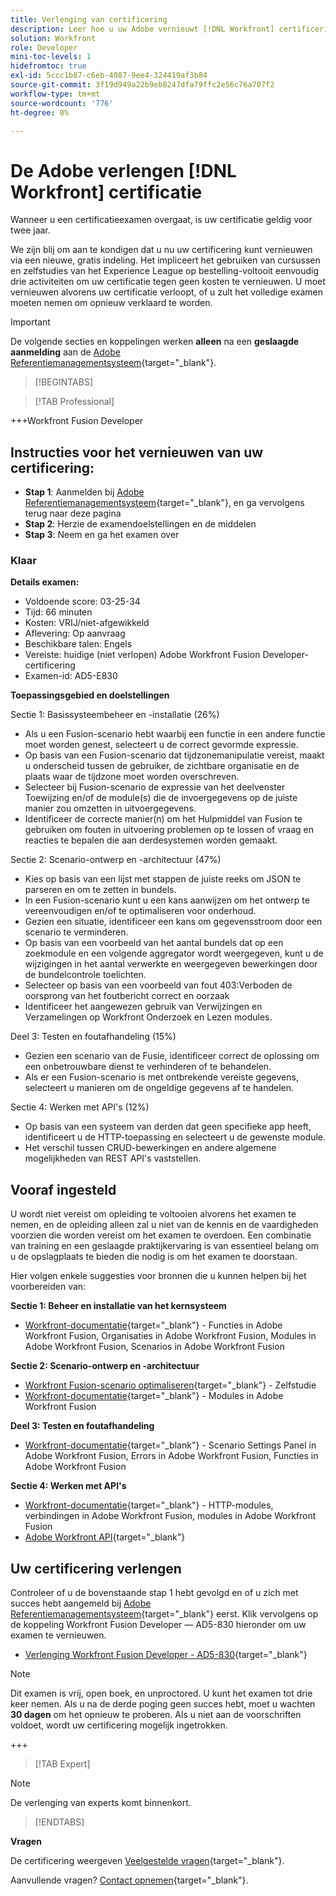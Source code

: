 ```yaml
---
title: Verlenging van certificering
description: Leer hoe u uw Adobe vernieuwt [!DNL Workfront] certificering voordat deze verloopt.
solution: Workfront
role: Developer
mini-toc-levels: 1
hidefromtoc: true
exl-id: 5ccc1b87-c6eb-4087-9ee4-324419af3b84
source-git-commit: 3f19d949a22b9eb8247dfa79ffc2e56c76a707f2
workflow-type: tm+mt
source-wordcount: '776'
ht-degree: 0%

---
```


# De Adobe verlengen [!DNL Workfront] certificatie

Wanneer u een certificatieexamen overgaat, is uw certificatie geldig voor twee jaar.

We zijn blij om aan te kondigen dat u nu uw certificering kunt vernieuwen via een nieuwe, gratis indeling. Het impliceert het gebruiken van cursussen en zelfstudies van het Experience League op bestelling-voltooit eenvoudig drie activiteiten om uw certificatie tegen geen kosten te vernieuwen. U moet vernieuwen alvorens uw certificatie verloopt, of u zult het volledige examen moeten nemen om opnieuw verklaard te worden.

>[!IMPORTANT]
>
>De volgende secties en koppelingen werken **alleen** na een **geslaagde aanmelding** aan de [Adobe Referentiemanagementsysteem](http://www.certmetrics.com/adobe){target="_blank"}.

>[!BEGINTABS]

>[!TAB Professional]

+++Workfront Fusion Developer

## Instructies voor het vernieuwen van uw certificering:

* **Stap 1**: Aanmelden bij [Adobe Referentiemanagementsysteem](http://www.certmetrics.com/adobe){target="_blank"}, en ga vervolgens terug naar deze pagina
* **Stap 2**: Herzie de examendoelstellingen en de middelen
* **Stap 3**: Neem en ga het examen over

### Klaar

**Details examen:**

* Voldoende score: 03-25-34
* Tijd: 66 minuten
* Kosten: VRIJ/niet-afgewikkeld
* Aflevering: Op aanvraag
* Beschikbare talen: Engels
* Vereiste: huidige (niet verlopen) Adobe Workfront Fusion Developer-certificering
* Examen-id: AD5-E830

**Toepassingsgebied en doelstellingen**

Sectie 1: Basissysteembeheer en -installatie (26%)

* Als u een Fusion-scenario hebt waarbij een functie in een andere functie moet worden genest, selecteert u de correct gevormde expressie.
* Op basis van een Fusion-scenario dat tijdzonemanipulatie vereist, maakt u onderscheid tussen de gebruiker, de zichtbare organisatie en de plaats waar de tijdzone moet worden overschreven.
* Selecteer bij Fusion-scenario de expressie van het deelvenster Toewijzing en/of de module(s) die de invoergegevens op de juiste manier zou omzetten in uitvoergegevens.
* Identificeer de correcte manier(n) om het Hulpmiddel van Fusion te gebruiken om fouten in uitvoering problemen op te lossen of vraag en reacties te bepalen die aan derdesystemen worden gemaakt.

Sectie 2: Scenario-ontwerp en -architectuur (47%)

* Kies op basis van een lijst met stappen de juiste reeks om JSON te parseren en om te zetten in bundels.
* In een Fusion-scenario kunt u een kans aanwijzen om het ontwerp te vereenvoudigen en/of te optimaliseren voor onderhoud.
* Gezien een situatie, identificeer een kans om gegevensstroom door een scenario te verminderen.
* Op basis van een voorbeeld van het aantal bundels dat op een zoekmodule en een volgende aggregator wordt weergegeven, kunt u de wijzigingen in het aantal verwerkte en weergegeven bewerkingen door de bundelcontrole toelichten.
* Selecteer op basis van een voorbeeld van fout 403:Verboden de oorsprong van het foutbericht correct en oorzaak
* Identificeer het aangewezen gebruik van Verwijzingen en Verzamelingen op Workfront Onderzoek en Lezen modules.

Deel 3: Testen en foutafhandeling (15%)

* Gezien een scenario van de Fusie, identificeer correct de oplossing om een onbetrouwbare dienst te verhinderen of te behandelen.
* Als er een Fusion-scenario is met ontbrekende vereiste gegevens, selecteert u manieren om de ongeldige gegevens af te handelen.

Sectie 4: Werken met API&#39;s (12%)

* Op basis van een systeem van derden dat geen specifieke app heeft, identificeert u de HTTP-toepassing en selecteert u de gewenste module.
* Het verschil tussen CRUD-bewerkingen en andere algemene mogelijkheden van REST API&#39;s vaststellen.

## Vooraf ingesteld

U wordt niet vereist om opleiding te voltooien alvorens het examen te nemen, en de opleiding alleen zal u niet van de kennis en de vaardigheden voorzien die worden vereist om het examen te overdoen. Een combinatie van training en een geslaagde praktijkervaring is van essentieel belang om u de opslagplaats te bieden die nodig is om het examen te doorstaan.

Hier volgen enkele suggesties voor bronnen die u kunnen helpen bij het voorbereiden van:

**Sectie 1: Beheer en installatie van het kernsysteem**

* [Workfront-documentatie](https://experienceleague.adobe.com/docs/workfront/using/home.html?lang=en){target="_blank"} - Functies in Adobe Workfront Fusion, Organisaties in Adobe Workfront Fusion, Modules in Adobe Workfront Fusion, Scenarios in Adobe Workfront Fusion

**Sectie 2: Scenario-ontwerp en -architectuur**

* [Workfront Fusion-scenario optimaliseren](https://experienceleague.adobe.com/docs/workfront-learn/tutorials-workfront/fusion/design-optimization-and-testing/workfront-fusion-scenario-optimization.html?lang=en){target="_blank"} - Zelfstudie
* [Workfront-documentatie](https://experienceleague.adobe.com/docs/workfront/using/home.html?lang=en){target="_blank"} - Modules in Adobe Workfront Fusion

**Deel 3: Testen en foutafhandeling**

* [Workfront-documentatie](https://experienceleague.adobe.com/docs/workfront/using/home.html?lang=en){target="_blank"} - Scenario Settings Panel in Adobe Workfront Fusion, Errors in Adobe Workfront Fusion, Functies in Adobe Workfront Fusion

**Sectie 4: Werken met API&#39;s**

* [Workfront-documentatie](https://experienceleague.adobe.com/docs/workfront/using/home.html?lang=en){target="_blank"} - HTTP-modules, verbindingen in Adobe Workfront Fusion, modules in Adobe Workfront Fusion
* [Adobe Workfront API](https://experienceleague.adobe.com/docs/workfront/using/adobe-workfront-api/workfront-api.html?lang=en){target="_blank"}

## Uw certificering verlengen

Controleer of u de bovenstaande stap 1 hebt gevolgd en of u zich met succes hebt aangemeld bij [Adobe Referentiemanagementsysteem](http://www.certmetrics.com/adobe){target="_blank"} eerst. Klik vervolgens op de koppeling Workfront Fusion Developer — AD5-830 hieronder om uw examen te vernieuwen.

* [Verlenging Workfront Fusion Developer - AD5-830](https://www.certmetrics.com/adobe/candidate/caveon_sso_adobe.aspx?ssoLogin=true&amp;eid=AD5-E830){target="_blank"}

>[!NOTE]
>
>Dit examen is vrij, open boek, en unproctored. U kunt het examen tot drie keer nemen. Als u na de derde poging geen succes hebt, moet u wachten **30 dagen** om het opnieuw te proberen. Als u niet aan de voorschriften voldoet, wordt uw certificering mogelijk ingetrokken.

+++

>[!TAB Expert]

>[!NOTE]
>
>De verlenging van experts komt binnenkort.

>[!ENDTABS]

**Vragen**

De certificering weergeven [Veelgestelde vragen](https://experienceleague.adobe.com/docs/certification/certification/faq.html?lang=en){target="_blank"}.

Aanvullende vragen? [Contact opnemen](mailto:certif@adobe.com){target="_blank"}.
